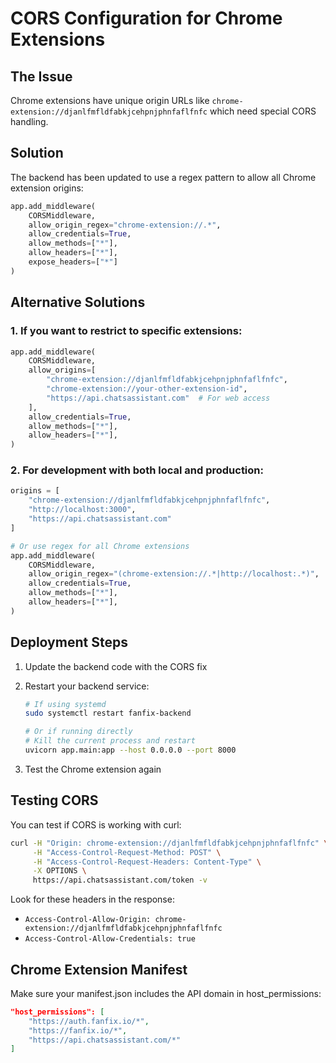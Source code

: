 # CORS Configuration for Chrome Extensions

## The Issue

Chrome extensions have unique origin URLs like `chrome-extension://djanlfmfldfabkjcehpnjphnfaflfnfc` which need special CORS handling.

## Solution

The backend has been updated to use a regex pattern to allow all Chrome extension origins:

```python
app.add_middleware(
    CORSMiddleware,
    allow_origin_regex="chrome-extension://.*",
    allow_credentials=True,
    allow_methods=["*"],
    allow_headers=["*"],
    expose_headers=["*"]
)
```

## Alternative Solutions

### 1. If you want to restrict to specific extensions:

```python
app.add_middleware(
    CORSMiddleware,
    allow_origins=[
        "chrome-extension://djanlfmfldfabkjcehpnjphnfaflfnfc",
        "chrome-extension://your-other-extension-id",
        "https://api.chatsassistant.com"  # For web access
    ],
    allow_credentials=True,
    allow_methods=["*"],
    allow_headers=["*"],
)
```

### 2. For development with both local and production:

```python
origins = [
    "chrome-extension://djanlfmfldfabkjcehpnjphnfaflfnfc",
    "http://localhost:3000",
    "https://api.chatsassistant.com"
]

# Or use regex for all Chrome extensions
app.add_middleware(
    CORSMiddleware,
    allow_origin_regex="(chrome-extension://.*|http://localhost:.*)",
    allow_credentials=True,
    allow_methods=["*"],
    allow_headers=["*"],
)
```

## Deployment Steps

1. Update the backend code with the CORS fix
2. Restart your backend service:
   ```bash
   # If using systemd
   sudo systemctl restart fanfix-backend
   
   # Or if running directly
   # Kill the current process and restart
   uvicorn app.main:app --host 0.0.0.0 --port 8000
   ```

3. Test the Chrome extension again

## Testing CORS

You can test if CORS is working with curl:

```bash
curl -H "Origin: chrome-extension://djanlfmfldfabkjcehpnjphnfaflfnfc" \
     -H "Access-Control-Request-Method: POST" \
     -H "Access-Control-Request-Headers: Content-Type" \
     -X OPTIONS \
     https://api.chatsassistant.com/token -v
```

Look for these headers in the response:
- `Access-Control-Allow-Origin: chrome-extension://djanlfmfldfabkjcehpnjphnfaflfnfc`
- `Access-Control-Allow-Credentials: true`

## Chrome Extension Manifest

Make sure your manifest.json includes the API domain in host_permissions:

```json
"host_permissions": [
    "https://auth.fanfix.io/*",
    "https://fanfix.io/*",
    "https://api.chatsassistant.com/*"
]
```